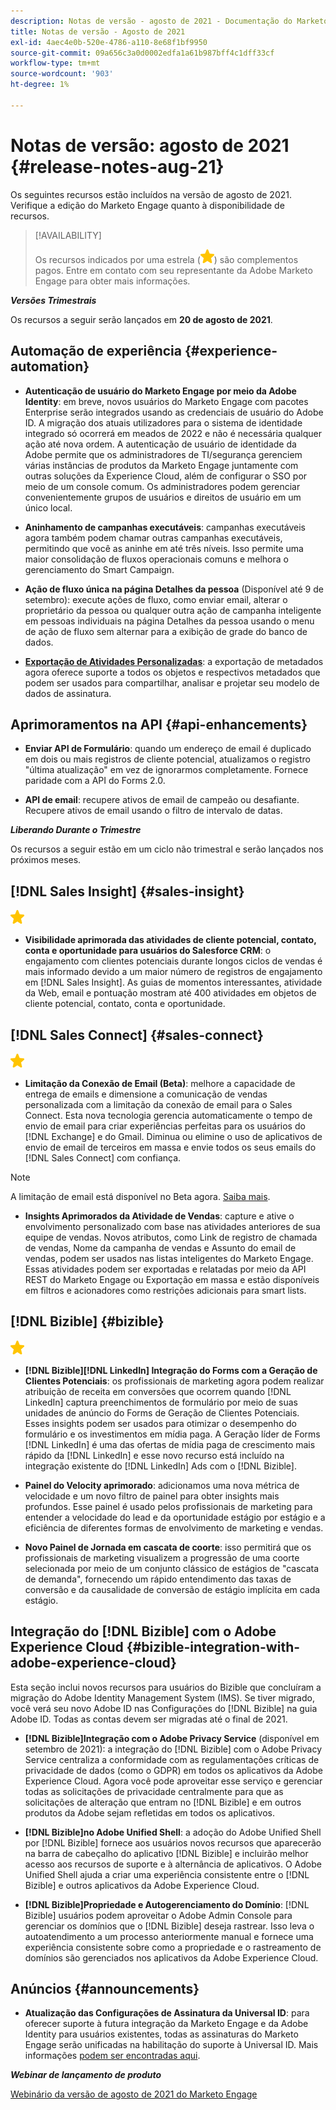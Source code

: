 ```yaml
---
description: Notas de versão - agosto de 2021 - Documentação do Marketo - Documentação do produto
title: Notas de versão - Agosto de 2021
exl-id: 4aec4e0b-520e-4786-a110-8e68f1bf9950
source-git-commit: 09a656c3a0d0002edfa1a61b987bff4c1dff33cf
workflow-type: tm+mt
source-wordcount: '903'
ht-degree: 1%

---
```


# Notas de versão: agosto de 2021 {#release-notes-aug-21}

Os seguintes recursos estão incluídos na versão de agosto de 2021. Verifique a edição do Marketo Engage quanto à disponibilidade de recursos.

>[!AVAILABILITY]
>
>Os recursos indicados por uma estrela (![](assets/yellow-star.png)) são complementos pagos. Entre em contato com seu representante da Adobe Marketo Engage para obter mais informações.

**_Versões Trimestrais_**

Os recursos a seguir serão lançados em **20 de agosto de 2021**.

## Automação de experiência {#experience-automation}

* **Autenticação de usuário do Marketo Engage por meio da Adobe Identity**: em breve, novos usuários do Marketo Engage com pacotes Enterprise serão integrados usando as credenciais de usuário do Adobe ID. A migração dos atuais utilizadores para o sistema de identidade integrado só ocorrerá em meados de 2022 e não é necessária qualquer ação até nova ordem. A autenticação de usuário de identidade da Adobe permite que os administradores de TI/segurança gerenciem várias instâncias de produtos da Marketo Engage juntamente com outras soluções da Experience Cloud, além de configurar o SSO por meio de um console comum. Os administradores podem gerenciar convenientemente grupos de usuários e direitos de usuário em um único local.

* **Aninhamento de campanhas executáveis**: campanhas executáveis agora também podem chamar outras campanhas executáveis, permitindo que você as aninhe em até três níveis. Isso permite uma maior consolidação de fluxos operacionais comuns e melhora o gerenciamento do Smart Campaign.

* **Ação de fluxo única na página Detalhes da pessoa** (Disponível até 9 de setembro): execute ações de fluxo, como enviar email, alterar o proprietário da pessoa ou qualquer outra ação de campanha inteligente em pessoas individuais na página Detalhes da pessoa usando o menu de ação de fluxo sem alternar para a exibição de grade do banco de dados.

* **[Exportação de Atividades Personalizadas](/help/marketo/product-docs/administration/marketo-custom-activities/custom-activity-metadata-export.md)**: a exportação de metadados agora oferece suporte a todos os objetos e respectivos metadados que podem ser usados para compartilhar, analisar e projetar seu modelo de dados de assinatura.

## Aprimoramentos na API {#api-enhancements}

* **Enviar API de Formulário**: quando um endereço de email é duplicado em dois ou mais registros de cliente potencial, atualizamos o registro &quot;última atualização&quot; em vez de ignorarmos completamente. Fornece paridade com a API do Forms 2.0.

* **API de email**: recupere ativos de email de campeão ou desafiante. Recupere ativos de email usando o filtro de intervalo de datas.

**_Liberando Durante o Trimestre_**

Os recursos a seguir estão em um ciclo não trimestral e serão lançados nos próximos meses.

## [!DNL Sales Insight] {#sales-insight}

![(estrela)](assets/yellow-star.png)

* **Visibilidade aprimorada das atividades de cliente potencial, contato, conta e oportunidade para usuários do Salesforce CRM**: o engajamento com clientes potenciais durante longos ciclos de vendas é mais informado devido a um maior número de registros de engajamento em [!DNL Sales Insight]. As guias de momentos interessantes, atividade da Web, email e pontuação mostram até 400 atividades em objetos de cliente potencial, contato, conta e oportunidade.

## [!DNL Sales Connect] {#sales-connect}

![(estrela)](assets/yellow-star.png)

* **Limitação da Conexão de Email (Beta)**: melhore a capacidade de entrega de emails e dimensione a comunicação de vendas personalizada com a limitação da conexão de email para o Sales Connect. Esta nova tecnologia gerencia automaticamente o tempo de envio de email para criar experiências perfeitas para os usuários do [!DNL Exchange] e do Gmail. Diminua ou elimine o uso de aplicativos de envio de email de terceiros em massa e envie todos os seus emails do [!DNL Sales Connect] com confiança.

>[!NOTE]
>
>A limitação de email está disponível no Beta agora. [Saiba mais](/help/marketo/product-docs/marketo-sales-connect/email/email-delivery/email-connection-throttling.md).

* **Insights Aprimorados da Atividade de Vendas**: capture e ative o envolvimento personalizado com base nas atividades anteriores de sua equipe de vendas. Novos atributos, como Link de registro de chamada de vendas, Nome da campanha de vendas e Assunto do email de vendas, podem ser usados nas listas inteligentes do Marketo Engage.  Essas atividades podem ser exportadas e relatadas por meio da API REST do Marketo Engage ou Exportação em massa e estão disponíveis em filtros e acionadores como restrições adicionais para smart lists.

## [!DNL Bizible] {#bizible}

![](assets/yellow-star.png)

* **[!DNL Bizible][!DNL LinkedIn] Integração do Forms com a Geração de Clientes Potenciais**: os profissionais de marketing agora podem realizar atribuição de receita em conversões que ocorrem quando [!DNL LinkedIn] captura preenchimentos de formulário por meio de suas unidades de anúncio do Forms de Geração de Clientes Potenciais. Esses insights podem ser usados para otimizar o desempenho do formulário e os investimentos em mídia paga. A Geração líder de Forms [!DNL LinkedIn] é uma das ofertas de mídia paga de crescimento mais rápido da [!DNL LinkedIn] e esse novo recurso está incluído na integração existente do [!DNL LinkedIn] Ads com o [!DNL Bizible].

* **Painel do Velocity aprimorado**: adicionamos uma nova métrica de velocidade e um novo filtro de painel para obter insights mais profundos. Esse painel é usado pelos profissionais de marketing para entender a velocidade do lead e da oportunidade estágio por estágio e a eficiência de diferentes formas de envolvimento de marketing e vendas.

* **Novo Painel de Jornada em cascata de coorte**: isso permitirá que os profissionais de marketing visualizem a progressão de uma coorte selecionada por meio de um conjunto clássico de estágios de &quot;cascata de demanda&quot;, fornecendo um rápido entendimento das taxas de conversão e da causalidade de conversão de estágio implícita em cada estágio.

## Integração do [!DNL Bizible] com o Adobe Experience Cloud {#bizible-integration-with-adobe-experience-cloud}

Esta seção inclui novos recursos para usuários do Bizible que concluíram a migração do Adobe Identity Management System (IMS). Se tiver migrado, você verá seu novo Adobe ID nas Configurações do [!DNL Bizible] na guia Adobe ID. Todas as contas devem ser migradas até o final de 2021.

* **[!DNL Bizible]Integração com o Adobe Privacy Service** (disponível em setembro de 2021): a integração do [!DNL Bizible] com o Adobe Privacy Service centraliza a conformidade com as regulamentações críticas de privacidade de dados (como o GDPR) em todos os aplicativos da Adobe Experience Cloud. Agora você pode aproveitar esse serviço e gerenciar todas as solicitações de privacidade centralmente para que as solicitações de alteração que entram no [!DNL Bizible] e em outros produtos da Adobe sejam refletidas em todos os aplicativos.

* **[!DNL Bizible]no Adobe Unified Shell**: a adoção do Adobe Unified Shell por [!DNL Bizible] fornece aos usuários novos recursos que aparecerão na barra de cabeçalho do aplicativo [!DNL Bizible] e incluirão melhor acesso aos recursos de suporte e à alternância de aplicativos. O Adobe Unified Shell ajuda a criar uma experiência consistente entre o [!DNL Bizible] e outros aplicativos da Adobe Experience Cloud.

* **[!DNL Bizible]Propriedade e Autogerenciamento do Domínio**: [!DNL Bizible] usuários podem aproveitar o Adobe Admin Console para gerenciar os domínios que o [!DNL Bizible] deseja rastrear. Isso leva o autoatendimento a um processo anteriormente manual e fornece uma experiência consistente sobre como a propriedade e o rastreamento de domínios são gerenciados nos aplicativos da Adobe Experience Cloud.

## Anúncios {#announcements}

* **Atualização das Configurações de Assinatura da Universal ID**: para oferecer suporte à futura integração da Marketo Engage e da Adobe Identity para usuários existentes, todas as assinaturas do Marketo Engage serão unificadas na habilitação do suporte à Universal ID. Mais informações [podem ser encontradas aqui](/help/marketo/product-docs/administration/settings/using-a-universal-id-for-subscription-login.md).

**_Webinar de lançamento de produto_**

[Webinário da versão de agosto de 2021 do Marketo Engage](https://engage.marketo.com/August21_Release_Webinar.html)
